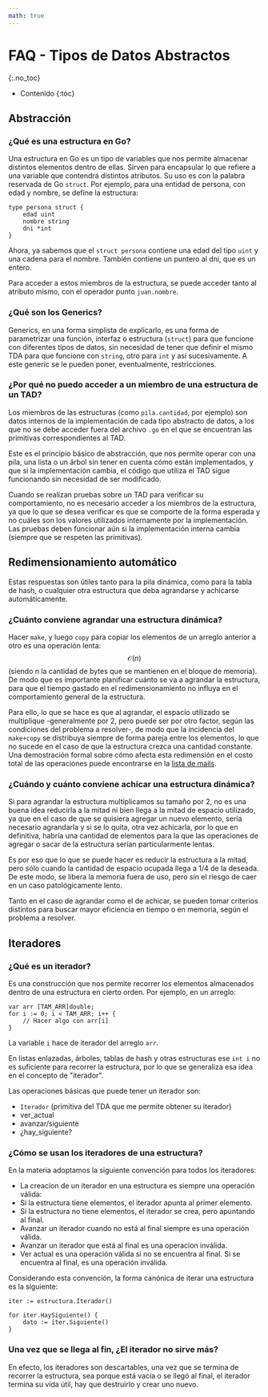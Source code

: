 ```yaml
---
math: true
---
```


# FAQ - Tipos de Datos Abstractos
{:.no_toc}

* Contenido
{:toc}

## Abstracción

### ¿Qué es una estructura en Go?

Una estructura en Go es un tipo de variables que nos permite almacenar distintos elementos dentro de ellas. Sirven para encapsular lo que refiere a una variable que contendrá distintos atributos. Su uso es con la palabra reservada de Go `struct`. Por ejemplo, para una entidad de persona, con edad y nombre, se define la estructura:

```golang
type persona struct {
    edad uint
    nombre string
    dni *int
}
```

Ahora, ya sabemos que el `struct persona` contiene una edad del tipo `uint` y una cadena para el nombre. También contiene un puntero al dni, que es un entero.

Para acceder a estos miembros de la estructura, se puede acceder tanto al atributo mismo, con el operador punto `juan.nombre`.

### ¿Qué son los Generics?

Generics, en una forma simplista de explicarlo, es una forma de parametrizar una función, interfaz o estructura (`struct`) para que funcione con diferentes tipos de datos, sin necesidad de tener que definir el mismo TDA para que funcione con `string`, otro para `int` y así sucesivamente. A este generic se le pueden poner, eventualmente, restricciones.


### ¿Por qué no puedo acceder a un miembro de una estructura de un TAD?

Los miembros de las estructuras (como `pila.cantidad`, por ejemplo) son datos internos de la implementación de cada tipo abstracto de datos, a los que no se debe acceder fuera del archivo `.go` en el que se encuentran las primitivas correspondientes al TAD.

Este es el principio básico de abstracción, que nos permite operar con una pila, una lista o un árbol sin tener en cuenta cómo están implementados, y que si la implementación cambia, el código que utiliza el TAD sigue funcionando sin necesidad de ser modificado.

Cuando se realizan pruebas sobre un TAD para verificar su comportamiento, no es necesario acceder a los miembros de la estructura, ya que lo que se desea verificar es que se comporte de la forma esperada y no cuáles son los valores utilizados internamente por la implementación.  Las pruebas deben funcionar aún si la implementación interna cambia (siempre que se respeten las primitivas).

## Redimensionamiento automático

Estas respuestas son útiles tanto para la pila dinámica, como para la tabla de hash, o cualquier otra estructura que deba agrandarse y achicarse automáticamente.

### ¿Cuánto conviene agrandar una estructura dinámica?

Hacer `make`, y luego `copy` para copiar los elementos de un arreglo anterior a otro es una operación lenta: $$\mathcal{O}(n)$$ (siendo n la cantidad de bytes que se mantienen en el bloque de memoria).  De modo que es importante planificar cuánto se va a agrandar la estructura, para que el tiempo gastado en el redimensionamiento no influya en el comportamiento general de la estructura.

Para ello, lo que se hace es que al agrandar, el espacio utilizado se multiplique -generalmente por 2, pero puede ser por otro factor, según las condiciones del problema a resolver-, de modo que la incidencia del `make+copy` se distribuya siempre de forma pareja entre los elementos, lo que no sucede en el caso de que la estructura crezca una cantidad constante. Una demostración formal sobre cómo afecta esta redimensión en el costo total de las operaciones puede encontrarse en la [lista de mails](https://groups.google.com/d/msg/fiuba-7541rw-alu/t86CJcNv2UU/Irb7J899DgAJ).

### ¿Cuándo y cuánto conviene achicar una estructura dinámica?

Si para agrandar la estructura multiplicamos su tamaño por 2, no es una buena idea reducirla a la mitad ni bien llega a la mitad de espacio utilizado, ya que en el caso de que se quisiera agregar un nuevo elemento, sería necesario agrandarla y si se lo quita, otra vez achicarla, por lo que en definitiva, habría una cantidad de elementos para la que las operaciones de agregar o sacar de la estructura serían particularmente lentas.

Es por eso que lo que se puede hacer es reducir la estructura a la mitad, pero sólo cuando la cantidad de espacio ocupada llega a 1/4 de la deseada.  De este modo, se libera la memoria fuera de uso, pero sin el riesgo de caer en un caso patológicamente lento.

Tanto en el caso de agrandar como el de achicar, se pueden tomar criterios distintos para buscar mayor eficiencia en tiempo o en memoria, según el problema a resolver.


## Iteradores

### ¿Qué es un iterador?

Es una construcción que nos permite recorrer los elementos almacenados dentro de una estructura en cierto orden. Por ejemplo, en un arreglo:

``` golang
var arr [TAM_ARR]double;
for i := 0; i < TAM_ARR; i++ {
    // Hacer algo con arr[i]
}
```

La variable `i` hace de iterador del arreglo `arr`.

En listas enlazadas, árboles, tablas de hash y otras estructuras ese `int i` no es suficiente para recorrer la estructura, por lo que se generaliza esa idea en el concepto de "iterador".

Las operaciones básicas que puede tener un iterador son:
  - `Iterador` (primitiva del TDA que me permite obtener su iterador)
  - ver_actual
  - avanzar/siguiente
  - ¿hay_siguiente?

### ¿Cómo se usan los iteradores de una estructura?

En la materia adoptamos la siguiente convención para todos los iteradores:
  - La creacion de un iterador en una estructura es siempre una operación válida:
  - Si la estructura tiene elementos, el iterador apunta al primer elemento.
  - Si la estructura no tiene elementos, el iterador se crea, pero apuntando al final.
  - Avanzar un iterador cuando no está al final siempre es una operación válida.
  - Avanzar un iterador que está al final es una operacion inválida.
  - Ver actual es una operación válida si no se encuentra al final. Si se encuentra al final, es una operación inválida.

Considerando esta convención, la forma canónica de iterar una estructura es la siguiente:

``` golang
iter := estructura.Iterador()

for iter.HaySiguiente() {
    dato := iter.Siguiente()
}
```

### Una vez que se llega al fin, ¿El iterador no sirve más?

En efecto, los iteradores son descartables, una vez que se termina de recorrer la estructura, sea porque está vacía o se llegó al final, el iterador termina su vida útil, hay que destruirlo y crear uno nuevo.
